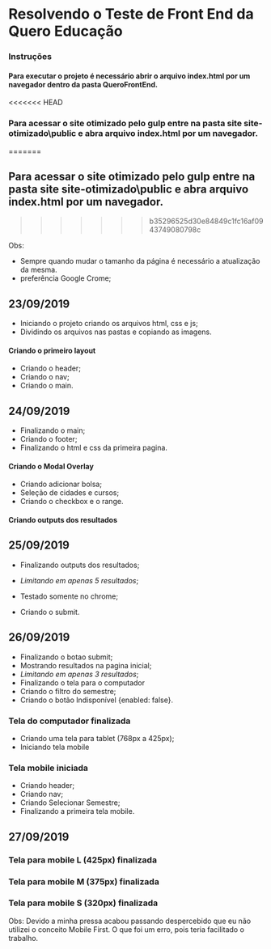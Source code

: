 # Resolvendo o Teste de Front End da Quero Educação

### Instruções

#### Para executar o projeto é necessário abrir o arquivo index.html por um navegador dentro da pasta QueroFrontEnd.
<<<<<<< HEAD
### Para acessar o site otimizado pelo gulp entre na pasta site site-otimizado\public e abra arquivo index.html por um navegador.
=======
## Para acessar o site otimizado pelo gulp entre na pasta site site-otimizado\public e abra arquivo index.html por um navegador.
>>>>>>> b35296525d30e84849c1fc16af0943749080798c

Obs:
* Sempre quando mudar o tamanho da página é necessário a atualização da mesma.
* preferência Google Crome;

## 23/09/2019

* Iniciando o projeto criando os arquivos html, css e js;
* Dividindo os arquivos nas pastas e copiando as imagens.

#### Criando o primeiro layout

* Criando o header;
* Criando o nav;
* Criando o main.


## 24/09/2019

* Finalizando o main;
* Criando o footer;
* Finalizando o html e css da primeira pagina.

#### Criando o Modal Overlay 

* Criando adicionar bolsa;
* Seleção de cidades e cursos;
* Criando o checkbox e o range.

#### Criando outputs dos resultados 


## 25/09/2019

* Finalizando outputs dos resultados;
* *Limitando em apenas 5 resultados*;
* Testado somente no chrome;

* Criando o submit.

## 26/09/2019

* Finalizando o botao submit;
* Mostrando resultados na pagina inicial;
* *Limitando em apenas 3 resultados*;
* Finalizando o tela para o computador
* Criando o filtro do semestre;
* Criando o botão Indisponível {enabled: false}.

### Tela do computador finalizada

* Criando uma tela para tablet (768px a 425px);
* Iniciando tela mobile

### Tela mobile iniciada

* Criando header;
* Criando nav;
* Criando Selecionar Semestre;
* Finalizando a primeira tela mobile.

## 27/09/2019

### Tela para mobile L (425px) finalizada
### Tela para mobile M (375px) finalizada
### Tela para mobile S (320px) finalizada

Obs: Devido a minha pressa acabou passando despercebido que eu não utilizei o conceito Mobile First. O que foi um erro, pois teria facilitado o trabalho.
